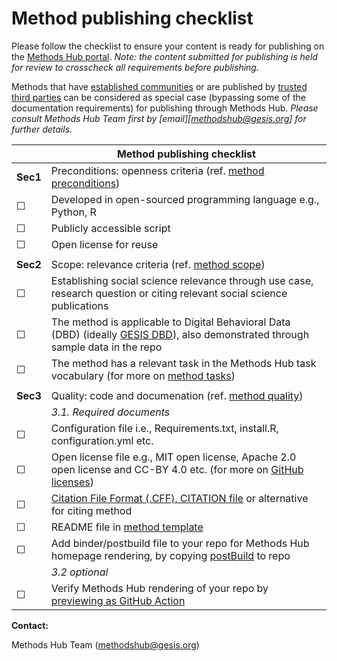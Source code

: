 # Method publishing checklist

Please follow the checklist to ensure your content is ready for publishing on the [Methods Hub portal](https://methodshub.gesis.org/). *Note: the content submitted for publishing is held for review to crosscheck all requirements before publishing.*

Methods that have [established communities](https://github.com/GESIS-Methods-Hub/guidelines-for-methods/blob/main/method-submission-guidelines.md#13alternative-for-established-methods) or are published by [trusted third parties](https://github.com/GESIS-Methods-Hub/guidelines-for-methods/blob/main/method-submission-guidelines.md#12trusted-third-party-review-bodies) can be considered as special case (bypassing some of the documentation requirements) for publishing through Methods Hub. *Please consult Methods Hub Team first by [email][methodshub@gesis.org] for further details.*

| | Method publishing checklist|
|--|------|
| **Sec1**  | Preconditions: openness criteria (ref. [method preconditions](https://github.com/GESIS-Methods-Hub/guidelines-for-methods/blob/main/method-submission-guidelines.md#3-method-preconditions))|
| ☐ | Developed in open-sourced programming language e.g., Python, R |
| ☐ | Publicly accessible script |
| ☐ | Open license for reuse | 
| | |
| **Sec2**  | Scope: relevance criteria (ref. [method scope](https://github.com/GESIS-Methods-Hub/guidelines-for-methods/blob/main/method-submission-guidelines.md#4-scoping-criteria))|
| ☐ | Establishing social science relevance through use case, research question or citing relevant social science publications |
| ☐ | The method is applicable to Digital Behavioral Data (DBD) (ideally [GESIS DBD](https://www.gesis.org/en/institute/about-us/digital-behavioral-data)), also demonstrated through sample data in the repo |
| ☐ | The method has a relevant task in the Methods Hub task vocabulary (for more on [method tasks](https://github.com/GESIS-Methods-Hub/guidelines-for-methods/blob/main/methods-tasks.md))|
| | |
| **Sec3**   | Quality: code and documenation (ref. [method quality](https://github.com/GESIS-Methods-Hub/guidelines-for-methods/blob/main/method-submission-guidelines.md#5-method-quality-guidelines))|
|   | *3.1. Required documents* |
| ☐ | Configuration file i.e., Requirements.txt, install.R, configuration.yml etc. |
| ☐ | Open license file e.g., MIT open license, Apache 2.0 open license and CC-BY 4.0 etc. (for more on [GitHub licenses](https://docs.github.com/en/communities/setting-up-your-project-for-healthy-contributions/adding-a-license-to-a-repository))|
| ☐ | [Citation File Format (.CFF), CITATION file](https://citation-file-format.github.io/) or alternative for citing method |
| ☐ | README file in [method template](https://github.com/GESIS-Methods-Hub/guidelines-for-methods/blob/main/method-README-template.md) |
| ☐ | Add binder/postbuild file to your repo for Methods Hub homepage rendering, by copying [postBuild](https://methodshub.gesis.org/snippet/postBuild) to repo |
|  | *3.2 optional* |
| ☐ | Verify Methods Hub rendering of your repo by [previewing as GitHub Action](https://github.com/GESIS-Methods-Hub/preview?tab=readme-ov-file#usage) |


**Contact:** 

Methods Hub Team (<a href="mailto:methodshub@gesis.org">methodshub@gesis.org</a>)
